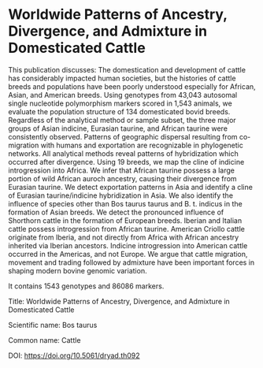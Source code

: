 # Worldwide Patterns of Ancestry, Divergence, and Admixture in Domesticated Cattle

This publication discusses: The domestication and development of cattle has considerably impacted human societies, but the histories of cattle breeds and populations have been poorly understood especially for African, Asian, and American breeds. Using genotypes from 43,043 autosomal single nucleotide polymorphism markers scored in 1,543 animals, we evaluate the population structure of 134 domesticated bovid breeds. Regardless of the analytical method or sample subset, the three major groups of Asian indicine, Eurasian taurine, and African taurine were consistently observed. Patterns of geographic dispersal resulting from co-migration with humans and exportation are recognizable in phylogenetic networks. All analytical methods reveal patterns of hybridization which occurred after divergence. Using 19 breeds, we map the cline of indicine introgression into Africa. We infer that African taurine possess a large portion of wild African auroch ancestry, causing their divergence from Eurasian taurine. We detect exportation patterns in Asia and identify a cline of Eurasian taurine/indicine hybridization in Asia. We also identify the influence of species other than Bos taurus taurus and B. t. indicus in the formation of Asian breeds. We detect the pronounced influence of Shorthorn cattle in the formation of European breeds. Iberian and Italian cattle possess introgression from African taurine. American Criollo cattle originate from Iberia, and not directly from Africa with African ancestry inherited via Iberian ancestors. Indicine introgression into American cattle occurred in the Americas, and not Europe. We argue that cattle migration, movement and trading followed by admixture have been important forces in shaping modern bovine genomic variation.

It contains 1543 genotypes and 86086 markers.

Title: Worldwide Patterns of Ancestry, Divergence, and Admixture in Domesticated Cattle

Scientific name: Bos taurus

Common name: Cattle

DOI: https://doi.org/10.5061/dryad.th092


